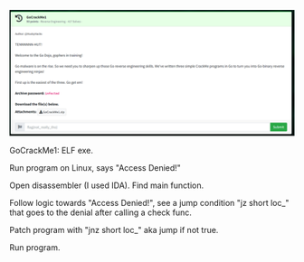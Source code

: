 ![gocrackme1-ss1.png](gocrackme1-ss1.png)

GoCrackMe1: ELF exe.  

Run program on Linux, says "Access Denied!"  

Open disassembler (I used IDA). Find main function.  

Follow logic towards "Access Denied!", see a jump condition "jz short loc_" that goes to the denial after calling a check func.  

Patch program with "jnz short loc_" aka jump if not true.  

Run program.  
